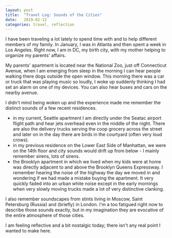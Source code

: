 ```yaml
---
layout: post
title:  "Travel Log: Sounds of the Cities"
date:   2019-02-12
categories: travel, reflection
---
```

I have been traveling a lot lately to spend time with and to help different members of my family. In January, I was in Atlanta and then spent a week in Los Angeles. Right now, I am in DC, my birth city, with my mother helping to organize my parents' affairs.

My parents' apartment is located near the National Zoo, just off Connecticut Avenue, when I am emerging from sleep in the morning I can hear people walking there dogs outside the open window. This morning there was a car or truck that was playing music so loudly, I woke up suddenly thinking I had set an alarm on one of my devices. You can also hear buses and cars on the nearby avenue.

I didn't mind being woken up and the experience made me remember the distinct sounds of a few recent residences.

- in my current, Seattle apartment I am directly under the Seatac airport flight path and hear jets overhead even in the middle of the night. There are also the delivery trucks serving the coop grocery across the street and later on in the day there are birds in the courtyard (often very loud crows).
- in my previous residence on the Lower East Side of Manhattan, we were on the 14th floor and city sounds would drift up from below - I mainly remember sirens, lots of sirens.
- the Brooklyn apartment in which we lived when my kids were at home was directly adjacent to and above the Brooklyn Queens Expressway. I remember hearing the noise of the highway the day we moved in and wondering if we had made a mistake buying the apartment. It very quickly faded into an urban white noise except in the early mornings when very slowly moving trucks made a lot of very distinctive clanking.

I also remember soundscapes from stints living in Moscow, Saint Petersburg (Russia) and (briefly) in London. I'm a  too fatigued right now to describe those sounds exactly, but in my imagination they are evocative of the entire atmosphere of those cities.

I am feeling reflective and a bit nostalgic today; there isn't any real point I wanted to make here.
